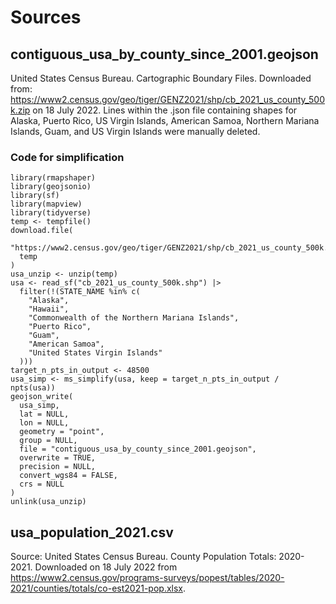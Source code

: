# Sources

## contiguous_usa_by_county_since_2001.geojson
United States Census Bureau. Cartographic Boundary Files.
Downloaded from: https://www2.census.gov/geo/tiger/GENZ2021/shp/cb_2021_us_county_500k.zip on 18 July 2022.
Lines within the .json file containing shapes for Alaska, Puerto Rico, US Virgin Islands, American Samoa, Northern Mariana Islands, Guam, and US Virgin Islands were manually deleted.

### Code for simplification
```
library(rmapshaper)
library(geojsonio)
library(sf)
library(mapview)
library(tidyverse)
temp <- tempfile()
download.file(
  "https://www2.census.gov/geo/tiger/GENZ2021/shp/cb_2021_us_county_500k.zip",
  temp
)
usa_unzip <- unzip(temp)
usa <- read_sf("cb_2021_us_county_500k.shp") |>
  filter(!(STATE_NAME %in% c(
    "Alaska",
    "Hawaii",
    "Commonwealth of the Northern Mariana Islands",
    "Puerto Rico",
    "Guam",
    "American Samoa",
    "United States Virgin Islands"
  )))
target_n_pts_in_output <- 48500
usa_simp <- ms_simplify(usa, keep = target_n_pts_in_output / npts(usa))
geojson_write(
  usa_simp,
  lat = NULL,
  lon = NULL,
  geometry = "point",
  group = NULL,
  file = "contiguous_usa_by_county_since_2001.geojson",
  overwrite = TRUE,
  precision = NULL,
  convert_wgs84 = FALSE,
  crs = NULL
)
unlink(usa_unzip)

  ```
  
## usa_population_2021.csv
Source: United States Census Bureau. County Population Totals: 2020-2021.
Downloaded on 18 July 2022 from https://www2.census.gov/programs-surveys/popest/tables/2020-2021/counties/totals/co-est2021-pop.xlsx.



